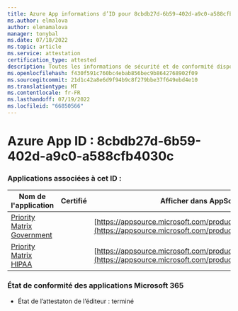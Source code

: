 ```yaml
---
title: Azure App informations d’ID pour 8cbdb27d-6b59-402d-a9c0-a588cfb4030c
ms.author: elmalova
author: elenamalova
manager: tonybal
ms.date: 07/18/2022
ms.topic: article
ms.service: attestation
certification_type: attested
description: Toutes les informations de sécurité et de conformité disponibles pour 8cbdb27d-6b59-402d-a9c0-a588cfb4030c.
ms.openlocfilehash: f430f591c760bc4ebab856bec9b8642768902f09
ms.sourcegitcommit: 21d1c42a8e6d9f94b9c8f279bbe37f649ebd4e10
ms.translationtype: MT
ms.contentlocale: fr-FR
ms.lasthandoff: 07/19/2022
ms.locfileid: "66850566"
---
```

# <a name="azure-app-id-8cbdb27d-6b59-402d-a9c0-a588cfb4030c"></a>Azure App ID : 8cbdb27d-6b59-402d-a9c0-a588cfb4030c


### <a name="apps-associated-with-this-id"></a>Applications associées à cet ID :
| **Nom de l'application** | **Certifié** | **Afficher dans AppSource** |
|--------------|---------------|-----------------------|
| [Priority Matrix Government](../forward/WA200004231.md) |  | [https://appsource.microsoft.com/product/office/WA200004231](https://appsource.microsoft.com/product/office/WA200004231) |
| [Priority Matrix HIPAA](../forward/WA200004259.md) |  | [https://appsource.microsoft.com/product/office/WA200004259](https://appsource.microsoft.com/product/office/WA200004259) |

### <a name="microsoft-365-app-compliance-status"></a>État de conformité des applications Microsoft 365
- État de l’attestaton de l’éditeur : terminé
